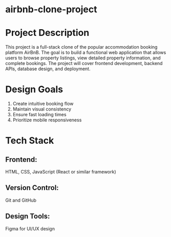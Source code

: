 # airbnb-clone-project
# Project Description
This project is a full-stack clone of the popular accommodation booking platform AirBnB. The goal is to build a functional web application that allows users to browse property listings, view detailed property information, and complete bookings. The project will cover frontend development, backend APIs, database design, and deployment.

# Design Goals
1. Create intuitive booking flow
2. Maintain visual consistency
3. Ensure fast loading times
4. Prioritize mobile responsiveness

# Tech Stack
## Frontend:
HTML, CSS, JavaScript (React or similar framework)
## Version Control: 
Git and GitHub
## Design Tools: 
Figma for UI/UX design
